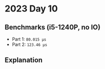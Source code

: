 # 2023 Day 10

## Benchmarks (i5-1240P, no IO)

- Part 1: `80.015 µs`
- Part 2: `123.46 µs`

## Explanation
